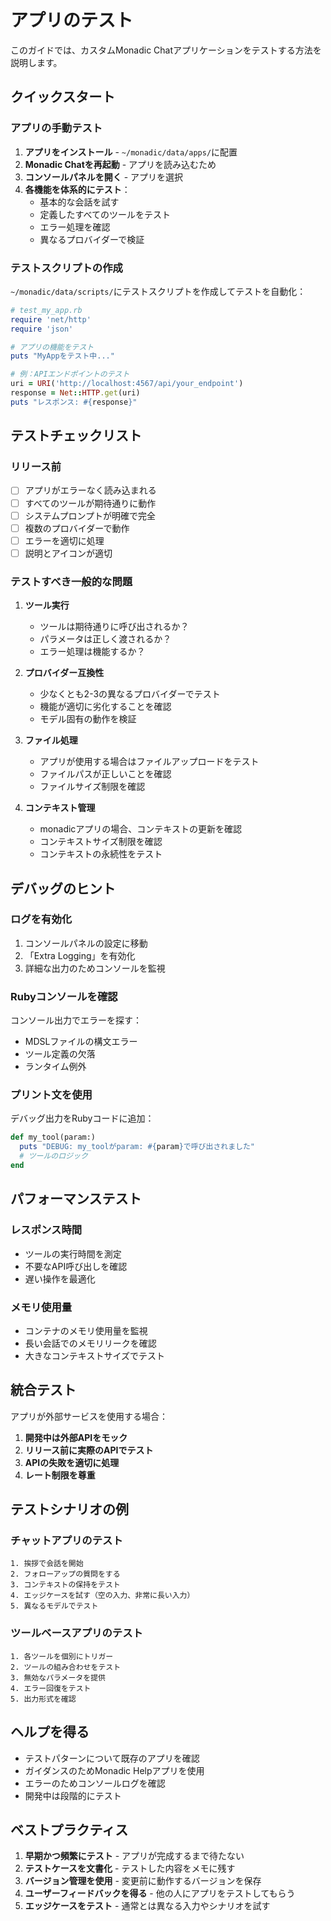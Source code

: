 # アプリのテスト

このガイドでは、カスタムMonadic Chatアプリケーションをテストする方法を説明します。

## クイックスタート

### アプリの手動テスト

1. **アプリをインストール** - `~/monadic/data/apps/`に配置
2. **Monadic Chatを再起動** - アプリを読み込むため
3. **コンソールパネルを開く** - アプリを選択
4. **各機能を体系的にテスト**：
   - 基本的な会話を試す
   - 定義したすべてのツールをテスト
   - エラー処理を確認
   - 異なるプロバイダーで検証

### テストスクリプトの作成

`~/monadic/data/scripts/`にテストスクリプトを作成してテストを自動化：

```ruby
# test_my_app.rb
require 'net/http'
require 'json'

# アプリの機能をテスト
puts "MyAppをテスト中..."

# 例：APIエンドポイントのテスト
uri = URI('http://localhost:4567/api/your_endpoint')
response = Net::HTTP.get(uri)
puts "レスポンス: #{response}"
```

## テストチェックリスト

### リリース前
- [ ] アプリがエラーなく読み込まれる
- [ ] すべてのツールが期待通りに動作
- [ ] システムプロンプトが明確で完全
- [ ] 複数のプロバイダーで動作
- [ ] エラーを適切に処理
- [ ] 説明とアイコンが適切

### テストすべき一般的な問題

1. **ツール実行**
   - ツールは期待通りに呼び出されるか？
   - パラメータは正しく渡されるか？
   - エラー処理は機能するか？

2. **プロバイダー互換性**
   - 少なくとも2-3の異なるプロバイダーでテスト
   - 機能が適切に劣化することを確認
   - モデル固有の動作を検証

3. **ファイル処理**
   - アプリが使用する場合はファイルアップロードをテスト
   - ファイルパスが正しいことを確認
   - ファイルサイズ制限を確認

4. **コンテキスト管理**
   - monadicアプリの場合、コンテキストの更新を確認
   - コンテキストサイズ制限を確認
   - コンテキストの永続性をテスト

## デバッグのヒント

### ログを有効化
1. コンソールパネルの設定に移動
2. 「Extra Logging」を有効化
3. 詳細な出力のためコンソールを監視

### Rubyコンソールを確認
コンソール出力でエラーを探す：
- MDSLファイルの構文エラー
- ツール定義の欠落
- ランタイム例外

### プリント文を使用
デバッグ出力をRubyコードに追加：
```ruby
def my_tool(param:)
  puts "DEBUG: my_toolがparam: #{param}で呼び出されました"
  # ツールのロジック
end
```

## パフォーマンステスト

### レスポンス時間
- ツールの実行時間を測定
- 不要なAPI呼び出しを確認
- 遅い操作を最適化

### メモリ使用量
- コンテナのメモリ使用量を監視
- 長い会話でのメモリリークを確認
- 大きなコンテキストサイズでテスト

## 統合テスト

アプリが外部サービスを使用する場合：

1. **開発中は外部APIをモック**
2. **リリース前に実際のAPIでテスト**
3. **APIの失敗を適切に処理**
4. **レート制限を尊重**

## テストシナリオの例

### チャットアプリのテスト
```
1. 挨拶で会話を開始
2. フォローアップの質問をする
3. コンテキストの保持をテスト
4. エッジケースを試す（空の入力、非常に長い入力）
5. 異なるモデルでテスト
```

### ツールベースアプリのテスト
```
1. 各ツールを個別にトリガー
2. ツールの組み合わせをテスト
3. 無効なパラメータを提供
4. エラー回復をテスト
5. 出力形式を確認
```

## ヘルプを得る

- テストパターンについて既存のアプリを確認
- ガイダンスのためMonadic Helpアプリを使用
- エラーのためコンソールログを確認
- 開発中は段階的にテスト

## ベストプラクティス

1. **早期かつ頻繁にテスト** - アプリが完成するまで待たない
2. **テストケースを文書化** - テストした内容をメモに残す
3. **バージョン管理を使用** - 変更前に動作するバージョンを保存
4. **ユーザーフィードバックを得る** - 他の人にアプリをテストしてもらう
5. **エッジケースをテスト** - 通常とは異なる入力やシナリオを試す